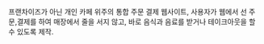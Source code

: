 프랜차이즈가 아닌 개인 카페 위주의 통합 주문 결제 웹사이트, 사용자가 웹에서 선 주문,결제를 하여 매장에서 줄을 서지 않고,
바로 음식과 음료를 받거나 테이크아웃을 할 수 있도록 제작.
